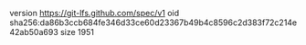 version https://git-lfs.github.com/spec/v1
oid sha256:da86b3ccb684fe346d33ce60d23367b49b4c8596c2d383f72c214e42ab50a693
size 1951
